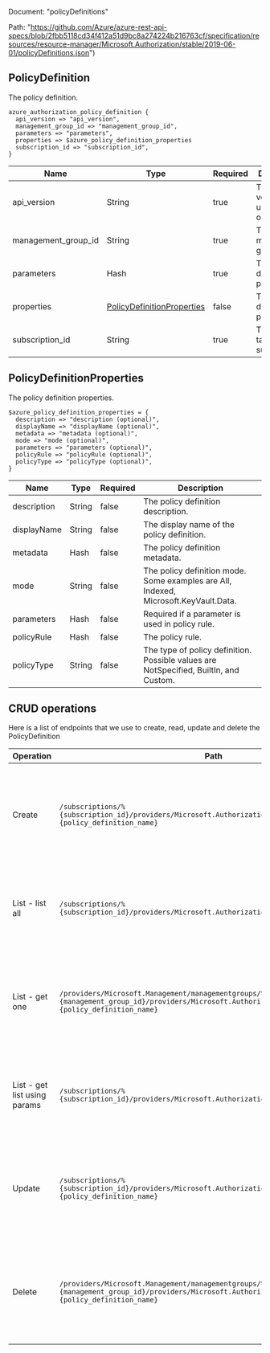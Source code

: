 Document: "policyDefinitions"


Path: "https://github.com/Azure/azure-rest-api-specs/blob/2fbb5118cd34f412a51d9bc8a274224b216763cf/specification/resources/resource-manager/Microsoft.Authorization/stable/2019-06-01/policyDefinitions.json")

## PolicyDefinition

The policy definition.

```puppet
azure_authorization_policy_definition {
  api_version => "api_version",
  management_group_id => "management_group_id",
  parameters => "parameters",
  properties => $azure_policy_definition_properties
  subscription_id => "subscription_id",
}
```

| Name        | Type           | Required       | Description       |
| ------------- | ------------- | ------------- | ------------- |
|api_version | String | true | The API version to use for the operation. |
|management_group_id | String | true | The ID of the management group. |
|parameters | Hash | true | The policy definition properties. |
|properties | [PolicyDefinitionProperties](#policydefinitionproperties) | false | The policy definition properties. |
|subscription_id | String | true | The ID of the target subscription. |
        
## PolicyDefinitionProperties

The policy definition properties.

```puppet
$azure_policy_definition_properties = {
  description => "description (optional)",
  displayName => "displayName (optional)",
  metadata => "metadata (optional)",
  mode => "mode (optional)",
  parameters => "parameters (optional)",
  policyRule => "policyRule (optional)",
  policyType => "policyType (optional)",
}
```

| Name        | Type           | Required       | Description       |
| ------------- | ------------- | ------------- | ------------- |
|description | String | false | The policy definition description. |
|displayName | String | false | The display name of the policy definition. |
|metadata | Hash | false | The policy definition metadata. |
|mode | String | false | The policy definition mode. Some examples are All, Indexed, Microsoft.KeyVault.Data. |
|parameters | Hash | false | Required if a parameter is used in policy rule. |
|policyRule | Hash | false | The policy rule. |
|policyType | String | false | The type of policy definition. Possible values are NotSpecified, BuiltIn, and Custom. |



## CRUD operations

Here is a list of endpoints that we use to create, read, update and delete the PolicyDefinition

| Operation | Path | Verb | Description | OperationID |
| ------------- | ------------- | ------------- | ------------- | ------------- |
|Create|`/subscriptions/%{subscription_id}/providers/Microsoft.Authorization/policyDefinitions/%{policy_definition_name}`|Put|This operation creates or updates a policy definition in the given subscription with the given name.|PolicyDefinitions_CreateOrUpdate|
|List - list all|`/subscriptions/%{subscription_id}/providers/Microsoft.Authorization/policyDefinitions`|Get|This operation retrieves a list of all the policy definitions in a given subscription.|PolicyDefinitions_List|
|List - get one|`/providers/Microsoft.Management/managementgroups/%{management_group_id}/providers/Microsoft.Authorization/policyDefinitions/%{policy_definition_name}`|Get|This operation retrieves the policy definition in the given management group with the given name.|PolicyDefinitions_GetAtManagementGroup|
|List - get list using params|`/subscriptions/%{subscription_id}/providers/Microsoft.Authorization/policyDefinitions`|Get|This operation retrieves a list of all the policy definitions in a given subscription.|PolicyDefinitions_List|
|Update|`/subscriptions/%{subscription_id}/providers/Microsoft.Authorization/policyDefinitions/%{policy_definition_name}`|Put|This operation creates or updates a policy definition in the given subscription with the given name.|PolicyDefinitions_CreateOrUpdate|
|Delete|`/providers/Microsoft.Management/managementgroups/%{management_group_id}/providers/Microsoft.Authorization/policyDefinitions/%{policy_definition_name}`|Delete|This operation deletes the policy definition in the given management group with the given name.|PolicyDefinitions_DeleteAtManagementGroup|
